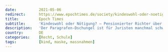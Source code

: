 ```yaml
---
date:          2021-05-06
redirect:      https://www.epochtimes.de/society/kindeswohl-oder-noetigung-pensionierter-richter-ueber-maskenpflicht-abstand-und-corona-tests-an-schulen-a3505504.html
title:         Epoch Times
subtitle:      'Kindeswohl oder Nötigung? – Pensionierter Richter über Maskenpflicht, Abstand und Corona-Tests an Schulen'
description:   'Der Paragrafen-Dschungel ist für Juristen manchmal schwer durchschaubar, erst recht für Laien – wie Eltern oder Lehrer. Umso wichtiger ist es, sich umfassend rechtlich zu informieren, findet der ehemalige Familienrichter Hans-Christian Prestien. Nur so werde den Menschen bewusst, dass sie selbst gegen Gesetze verstoßen, wenn sie beispielsweise Kindern eine Maske aufnötigen, zum Distanzwahren auffordern, Testungen anordnen oder beaufsichtigen.'
country:       DE
categories:    [Recht, Schule]
tags:          [kind, maske, massnahmen]
---
```

